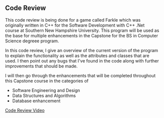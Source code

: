 ## Code Review

This code review is being done for a game called Farkle which was originally written in C++ for the Software Development with C++ .Net course at Southern New Hampshire University.  This program will be used as the base for multiple enhancements in the Capstone for the BS in Computer Science degreee program.  

In this code review, I give an overview of the current version of the program to explain the functionality as well as the attributes and classes that are used.  I then point out any bugs that I've found in the code along with further improvements that should be made. 

I will then go through the enhancements that will be completed throughout this Capstone course in the categories of 
- Software Engineering and Design
- Data Structures and Algorithms
- Database enhancement

[Code Review Video](https://youtu.be/se1f-pKcK7Y)
